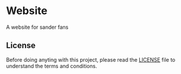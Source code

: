 # Website

A website for sander fans

## License

Before doing anyting with this project, please read the [LICENSE](./LICENSE) file to understand the terms and conditions.
